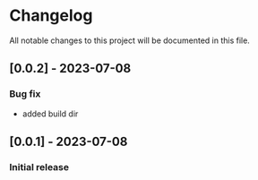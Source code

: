 # Changelog
All notable changes to this project will be documented in this file.

## [0.0.2] - 2023-07-08
### Bug fix
- added build dir

## [0.0.1] - 2023-07-08
### Initial release